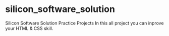 # silicon_software_solution
Silicon Software Solution Practice Projects
In this all project you can inprove your HTML & CSS skill.

